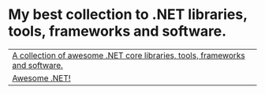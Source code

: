 # My best collection to .NET libraries, tools, frameworks and software.

|  |
| :--- |
| [A collection of awesome .NET core libraries, tools, frameworks and software.](https://github.com/thangchung/awesome-dotnet-core) |
| [Awesome .NET!](https://github.com/quozd/awesome-dotnet#readme) |

